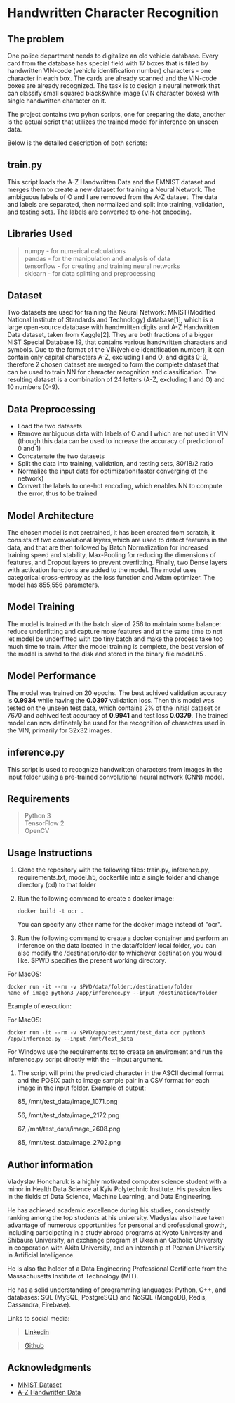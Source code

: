 # Handwritten Character Recognition

## The problem

One police department needs to digitalize an old vehicle database. Every card from the database has special field with 17 boxes that is filled by handwritten VIN-code (vehicle identification number) characters - one character in each box. The cards are already scanned and the VIN-code 
boxes are already recognized. The task is to design a neural network that can classify small squared black&white image (VIN character boxes) with single handwritten character on it. 

The project contains two pyhon scripts, one for preparing the data, another is the actual script that utilizes the trained model for inference on unseen data.

Below is the detailed description of both scripts:

## train.py
This script loads the A-Z Handwritten Data and the EMNIST dataset and merges them to create a new dataset for training a Neural Network. The ambiguous labels of O and I are removed from the A-Z dataset. The data and labels are separated, then normalized and split into training, validation, and testing sets. The labels are converted to one-hot encoding.

## Libraries Used
>numpy - for numerical calculations <br>
>pandas - for the manipulation and analysis of data<br>
>tensorflow - for creating and training neural networks <br>
>sklearn - for data splitting and preprocessing

## Dataset

Two datasets are used for training the Neural Network: MNIST(Modified National Institute of Standards and Technology) database[1], which is a large open-source database with handwritten digits and A-Z Handwritten Data dataset, taken from Kaggle[2]. They are both fractions of a bigger NIST Special Database 19, that contains various handwritten characters and symbols. Due to the format of the VIN(vehicle identification number), it can contain only capital characters A-Z, excluding I and O, and digits 0-9, therefore 2 chosen dataset are merged to form the complete dataset that can be used to train NN for character recognition and classification. The resulting dataset is a combination of 24 letters (A-Z, excluding I and O) and 10 numbers (0-9).

## Data Preprocessing
* Load the two datasets
* Remove ambiguous data with labels of O and I which are not used in VIN (though this data can be used to increase the accuracy of prediction of 0 and 1)
* Concatenate the two datasets
* Split the data into training, validation, and testing sets, 80/18/2 ratio
* Normalize the input data for optimization(faster converging of the network)
* Convert the labels to one-hot encoding, which enables NN to compute the error, thus to be trained

## Model Architecture
The chosen model is not pretrained, it has been created from scratch, it consists of two convolutional layers,which are used to detect features in the data, and that are then followed by Batch Normalization for increased training speed and stability, Max-Pooling for reducing the dimensions of features, and Dropout layers to prevent overfitting. Finally, two Dense layers with activation functions are added to the model. The model uses categorical cross-entropy as the loss function and Adam optimizer. The model has 855,556 parameters.

## Model Training
The model is trained with the batch size of 256 to maintain some balance: reduce underfitting and capture more features and at the same time to not let model be underfitted with too tiny batch and make the process take too much time to train.
After the model training is complete, the best version of the model is saved to the disk and stored in the binary file model.h5 .

## Model Performance
The model was trained on 20 epochs. The best achived validation accuracy is **0.9934** while having the **0.0397** validation loss. Then this model was tested on the unseen test data, which contains 2% of the initial dataset or 7670 and achived test accuracy of **0.9941** and test loss **0.0379**.
The trained model can now definetely be used for the recognition of characters used in the VIN, primarily for 32x32 images.

## inference.py
This script is used to recognize handwritten characters from images in the input folder using a pre-trained convolutional neural network (CNN) model. 

## Requirements
> Python 3 <br>
> TensorFlow 2 <br>
> OpenCV

## Usage Instructions

1. Clone the repository with the following files: train.py, inference.py, requirements.txt, model.h5, dockerfile into a single folder and change directory (cd) to that folder

2. Run the following command to create a docker image: 
   
   ``` docker build -t ocr . ``` 

   You can specify any other name for the docker image instead of "ocr".
3. Run the following command to create a docker container and perform an inference on the data located in the data/folder/ local folder, you can also modify the /destination/folder to whichever destination you would like. $PWD specifies the present working directory.

For MacOS:

```docker run -it --rm -v $PWD/data/folder:/destination/folder name_of_image python3 /app/inference.py --input /destination/folder```

Example of execution:

For MacOS:

```docker run -it --rm -v $PWD/app/test:/mnt/test_data ocr python3 /app/inference.py --input /mnt/test_data```

For Windows use the requirements.txt to create an enviroment and run the inference.py script directly with the --input argument.

1. The script will print the predicted character in the ASCII decimal format and the POSIX path to image sample pair in a CSV format for each image in the input folder. Example of output:
   
    85, /mnt/test_data/image_1071.png

    56, /mnt/test_data/image_2172.png

    67, /mnt/test_data/image_2608.png

    85, /mnt/test_data/image_2702.png


## Author information 
Vladyslav Honcharuk is a highly motivated computer science student with a minor in Health Data Science at Kyiv Polytechnic Institute. His passion lies in the fields of Data Science, Machine Learning, and Data Engineering.

He has achieved academic excellence during his studies, consistently ranking among the top students at his university. Vladyslav also have taken advantage of numerous opportunities for personal and professional growth, including participating in a study abroad programs at Kyoto University and Shibaura University, an exchange program at Ukrainian Catholic University in cooperation with Akita University, and an internship at Poznan University in Artificial Intelligence.

He is also the holder of a Data Engineering Professional Certificate from the Massachusetts Institute of Technology (MIT). 

He has a solid understanding of programming languages:  Python, C++, and databases: SQL (MySQL, PostgreSQL) and NoSQL (MongoDB, Redis, Cassandra, Firebase). 

Links to social media:

> [Linkedin](https://www.linkedin.com/in/vladyslav-honcharuk/)

>[Github](https://github.com/vladyslav-honcharuk)

## Acknowledgments
* [MNIST Dataset](http://yann.lecun.com/exdb/mnist/)
* [A-Z Handwritten Data](https://www.kaggle.com/datasets/sachinpatel21/az-handwritten-alphabets-in-csv-format?datasetId=9726&sortBy=voteCount)



